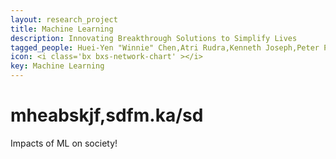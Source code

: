 ```yaml
---
layout: research_project
title: Machine Learning
description: Innovating Breakthrough Solutions to Simplify Lives
tagged_people: Huei-Yen "Winnie" Chen,Atri Rudra,Kenneth Joseph,Peter Parker
icon: <i class='bx bxs-network-chart' ></i>
key: Machine Learning
---
```


# mheabskjf,sdfm.ka/sd
<p>Impacts of ML on society!</p>
